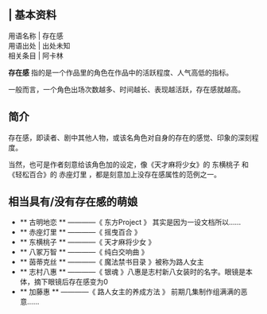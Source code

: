 |  **基本资料**  
---  
用语名称  |  存在感   
用语出处  |  出处未知   
相关条目  |  阿卡林   
  
**存在感** 指的是一个作品里的角色在作品中的活跃程度、人气高低的指标。

一般而言，一个角色出场次数越多、时间越长、表现越活跃，存在感就越高。

##  简介

存在感，即读者、剧中其他人物，或该名角色对自身的存在的感觉、印象的深刻程度。

当然，也可是作者刻意给该角色加的设定，像《天才麻将少女》的  东横桃子  和《轻松百合》的  赤座灯里  ，都是刻意加上没存在感属性的范例之一。

##  相当具有/没有存在感的萌娘

  * ** 古明地恋  ** ————《  东方Project  》  其实是因为一设文档所以…… 
  * ** 赤座灯里  ** ————《  摇曳百合  》 
  * ** 东横桃子  ** ————《  天才麻将少女  》 
  * ** 八冢万智  ** ————《  纯白交响曲  》 
  * ** 茵蒂克丝  ** ————《  魔法禁书目录  》被称为路人女主 
  * ** 志村八惠  ** ————《  银魂  》八惠是志村新八女装时的名字。眼镜是本体，摘下眼镜后存在感变为0 
  * ** 加藤惠  ** ————《  路人女主的养成方法  》  前期几集制作组满满的恶意…… 

